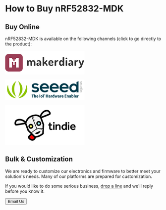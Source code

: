 # How to Buy nRF52832-MDK

## Buy Online

nRF52832-MDK is available on the following channels (click to go directly to the product):

[![makerdiary store](images/makerdiary-store-logo.png)](https://store.makerdiary.com/collections/frontpage)

[![SeeedStudio](images/seeed_logo_2018_horizontal.png)](https://www.seeedstudio.com/nRF52832-Micro-Development-Board-p-2992.html)

[![Tindie](images/tindie-logo.png)](https://www.tindie.com/stores/Zelin/)



## Bulk & Customization

We are ready to customize our electronics and firmware to better meet your solution's needs. Many of our platforms are prepared for customization.

If you would like to do some serious business, [drop a line](mailto:zelin@makerdiary.co) and we'll reply before you know it.

<a href="mailto:zelin@makerdiary.com"><button data-md-color-primary="marsala"><i class="fa fa-envelope"></i> Email Us</button></a>
